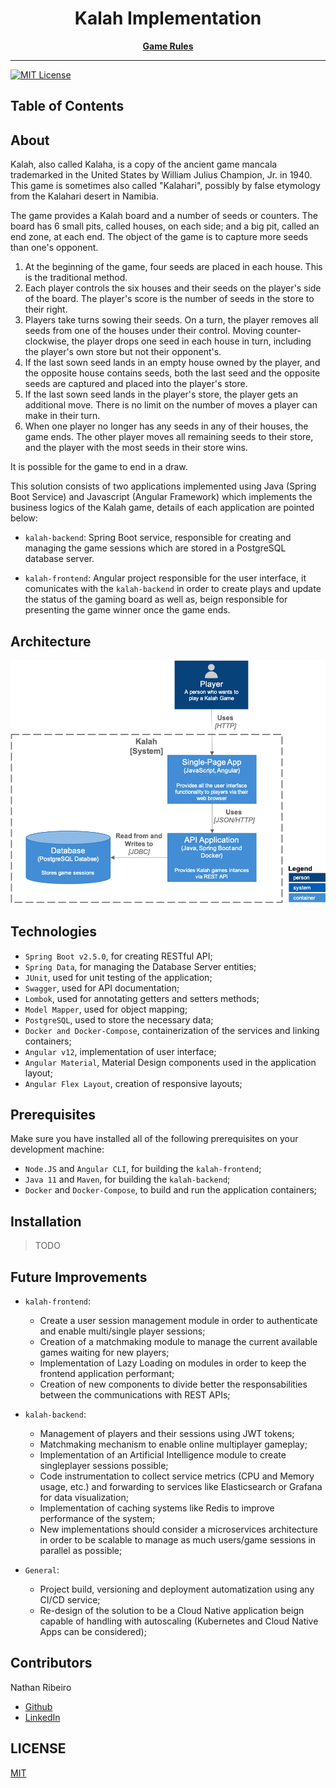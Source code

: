 <div align="center">
<h1>Kalah Implementation</h1>

[**Game Rules**](https://en.wikipedia.org/wiki/Kalah)
</div>

<hr />

<!-- prettier-ignore-start -->
[![MIT License][license-badge]][license]
<!-- prettier-ignore-end -->

## Table of Contents
<!-- START doctoc generated TOC please keep comment here to allow auto update -->
<!-- DON'T EDIT THIS SECTION, INSTEAD RE-RUN doctoc TO UPDATE -->


<!-- END doctoc generated TOC please keep comment here to allow auto update -->

## About
Kalah, also called Kalaha, is a copy of the ancient game mancala trademarked in the United States by William Julius Champion, Jr. in 1940. This game is sometimes also called "Kalahari", possibly by false etymology from the Kalahari desert in Namibia.

The game provides a Kalah board and a number of seeds or counters. The board has 6 small pits, called houses, on each side; and a big pit, called an end zone, at each end. The object of the game is to capture more seeds than one's opponent.

1. At the beginning of the game, four seeds are placed in each house. This is the traditional method.
2. Each player controls the six houses and their seeds on the player's side of the board. The player's score is the number of seeds in the store to their right.
3. Players take turns sowing their seeds. On a turn, the player removes all seeds from one of the houses under their control. Moving counter-clockwise, the player drops one seed in each house in turn, including the player's own store but not their opponent's.
4. If the last sown seed lands in an empty house owned by the player, and the opposite house contains seeds, both the last seed and the opposite seeds are captured and placed into the player's store.
5. If the last sown seed lands in the player's store, the player gets an additional move. There is no limit on the number of moves a player can make in their turn.
6. When one player no longer has any seeds in any of their houses, the game ends. The other player moves all remaining seeds to their store, and the player with the most seeds in their store wins.

It is possible for the game to end in a draw.

This solution consists of two applications implemented using Java (Spring Boot Service) and Javascript (Angular Framework) which implements the business logics of the Kalah game, details of each application are pointed below:

* `kalah-backend`: Spring Boot service, responsible for creating and managing the game sessions which are stored in a PostgreSQL database server.

* `kalah-frontend`: Angular project responsible for the user interface, it comunicates with the `kalah-backend` in order to create plays and update the status of the gaming board as well as, beign responsible for presenting the game winner once the game ends.

## Architecture
![Architecture Diagram](images/Diagram.png)

## Technologies
* `Spring Boot v2.5.0`, for creating RESTful API;
* `Spring Data`, for managing the Database Server entities;
* `JUnit`, used for unit testing of the application;
* `Swagger`, used for API documentation;
* `Lombok`, used for annotating getters and setters methods;
* `Model Mapper`, used for object mapping;
* `PostgreSQL`, used to store the necessary data;
* `Docker and Docker-Compose`, containerization of the services and linking containers;
* `Angular v12`, implementation of user interface;
* `Angular Material`, Material Design components used in the application layout;
* `Angular Flex Layout`, creation of responsive layouts;

## Prerequisites
Make sure you have installed all of the following prerequisites on your development machine:
* `Node.JS` and `Angular CLI`, for building the `kalah-frontend`;
* `Java 11` and `Maven`, for building the `kalah-backend`;
* `Docker` and `Docker-Compose`, to build and run the application containers;

## Installation
> TODO

## Future Improvements
* `kalah-frontend`: 
  * Create a user session management module in order to authenticate and enable multi/single player sessions;
  * Creation of a matchmaking module to manage the current available games waiting for new players;
  * Implementation of Lazy Loading on modules in order to keep the frontend application performant;
  * Creation of new components to divide better the responsabilities between the communications with REST APIs;

* `kalah-backend`:
  * Management of players and their sessions using JWT tokens;
  * Matchmaking mechanism to enable online multiplayer gameplay;
  * Implementation of an Artificial Intelligence module to create singleplayer sessions possible;
  * Code instrumentation to collect service metrics (CPU and Memory usage, etc.) and forwarding to services like Elasticsearch or Grafana for data visualization;
  * Implementation of caching systems like Redis to improve performance of the system;
  * New implementations should consider a microservices architecture in order to be scalable to manage as much users/game sessions in parallel as possible;

* `General`:
  * Project build, versioning and deployment automatization using any CI/CD service;
  * Re-design of the solution to be a Cloud Native application beign capable of handling with autoscaling (Kubernetes and Cloud Native Apps can be considered);


## Contributors
Nathan Ribeiro
* [Github](https://github.com/nathanlogus)
* [LinkedIn](https://www.linkedin.com/in/nathanlogus/)

## LICENSE

[MIT](LICENSE)

<!-- prettier-ignore-start -->
[license-badge]: https://img.shields.io/npm/l/@testing-library/react.svg?style=flat-square
[license]: https://github.com/nathanlogus/kalah/blob/main/LICENSE
<!-- prettier-ignore-end -->
